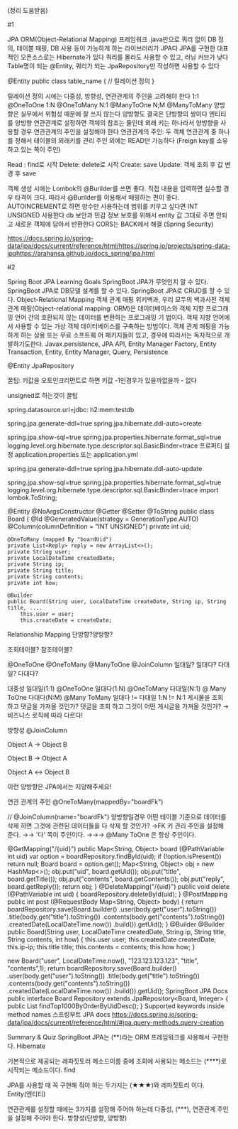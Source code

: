(정리 도움받음)

#1

JPA
ORM(Object-Relational Mapping) 프레임워크
.java만으로 쿼리 없이 DB 정의, 테이블 매핑, DB 사용 등이 가능하게 하는 라이브러리가 JPA다
JPA를 구현한 대표적인 오픈소스로는 Hibernate가 있다
쿼리를 몰라도 사용할 수 있고, 러닝 커브가 낮다
Table명이 되는 @Entity, 쿼리가 되는 JpaRepository만 작성하면 사용할 수 있다

@Entity
public class table_name {
// 릴레이션 정의
}

릴레이션 정의 시에는 다중성, 방향성, 연관관계의 주인을 고려해야 한다
1:1 @OneToOne 1:N @OneToMany N:1 @ManyToOne N;M @ManyToMany
양방향은 실무에서 위험성 때문에 잘 쓰지 않는다 양방향도 결국은 단방향의 쌍이다
엔티티를 양방향 연관관계로 설정하면 객체의 참조는 둘인데 외래 키는 하나라서 양방향을 사용할 경우 연관관계의 주인을 설정해야 한다
연관관계의 주인: 두 객체 연관관계 중 하나를 정해서 테이블의 외래키를 관리 주인 외에는 READ만 가능하다 (Freign key를 소유하고 있는 쪽이 주인)

Read : find로 시작
Delete: delete로 시작
Create: save
Update: 객체 조회 후 값 변경 후 save

객체 생성 시에는 Lombok의 @Burilder를 쓰면 좋다. 직접 내용을 입력하면 실수할 경우 타격이 크다. 따라서 @Burilder를 이용해서 매핑하는 편이 좋다.
AUTOINCREMENT로 하면 양수만 사용하는데 범위를 키우고 싶다면 INT UNSIGNED 사용한다
db 보안과 민감 정보 보호를 위해서 entity 값 그대로 주면 안되고 새로운 객체에 담아서 반환한다
CORS는 BACK에서 해결 (Spring Security)

https://docs.spring.io/spring-data/jpa/docs/current/reference/html/https://spring.io/projects/spring-data-jpahttps://arahansa.github.io/docs_spring/jpa.html

#2

Spring Boot JPA
Learning Goals
SpringBoot JPA가 무엇인지 알 수 있다.
SpringBoot JPA로 DB모델 설계를 할 수 있다.
SpringBoot JPA로 CRUD를 할 수 있다.
Object-Relational Mapping
객체 관계 매핑
위키백과, 우리 모두의 백과사전
객체 관계 매핑(Object-relational mapping: ORM)은 데이터베이스와 객체 지향 프로그래밍 언어 간의 호환되지 않는 데이터를 변환하는 프로그래밍 기 법이다. 객체 지향 언어에서 사용할 수 있는 가상 객체 데이터베이스를 구축하는 방법이다. 객체 관계 매핑을 가능하게 하는 상용 또는 무료 소프트웨 어 패키지들이 있고, 경우에 따라서는 독자적으로 개발하기도한다.
Javax.persistence, JPA API, Entity Manager Factory, Entity Transaction, Entity, Entity Manager, Query, Persistence

@Entity
JpaRepository

꿀팁: 키값을 오토인크리먼트로 하면 키값 -1인경우가 있을까없을까 - 없다

unsigned로 하는것이 꿀팁

spring.datasource.url=jdbc: h2:mem:testdb

spring.jpa.generate-ddl=true 
spring.jpa.hibernate.ddl-auto=create

spring.jpa.show-sql=true
spring.jpa.properties.hibernate.format_sql=true
logging.level.org.hibernate.type.descriptor.sql.BasicBinder=trace
프로퍼티 설정
application.properties 또는 application.yml

spring.jpa.generate-ddl=true
spring.jpa.hibernate.ddl-auto-update

spring.jpa.show-sql=true
spring.jpa.properties.hibernate.format_sql=true
logging.level.org.hibernate.type.descriptor.sql.BasicBinder=trace
import lombok.ToString;

@Entity
@NoArgsConstructor
@Getter
@Setter
@ToString
public class Board {
    @Id
    @GeneratedValue(strategy = GenerationType.AUTO)
    @Column(columnDefinition = "INT UNSIGNED")
    private int uid;

    @OneToMany (mapped By "boardUid")
    private List<Reply> reply = new ArrayList<>();
    private String user;
    private LocalDateTime createdDate;
    private String ip;
    private String title;
    private String contents;
    private int how;
    
    @Builder
    public Board(String user, LocalDateTime createDate, String ip, String title, ....
        this.user = user;
        this.createDate = createDate;
Relationship Mapping
단방향?양방향?

조회테이블? 참조테이블?

@OneToOne
@OneToMany
@ManyToOne
@JoinColumn
일대일? 일대다? 다대일? 다대다?

대중성
일대일(1:1) @OneToOne
일대다(1:N) @OneToMany
다대일(N:1) @ Many ToOne
다대다(N:M) @Many ToMany
일대다 != 다대일 1:N != N:1
게시물을 조회 하고 댓글을 가져올 것인가? 댓글을 조회 하고 그것이 어떤 게시글을 가져올 것인가? →비즈니스 로직에 따라 다르다!

방향성
@JoinColumn

Object A → Object B

Object B → Object A

Object A ↔ Object B

이런 양방향은 JPA에서는 지양해주세요!

연관 관계의 주인
@OneToMany(mappedBy="boardFk") 

// @JoinColumn(name="boardFk")
양방향일경우 어떤 테이블 기준으로
데이터를 삭제 하면 그것에 관련된 데이터들을 다 삭제 할 것인가?
→FK 키 관리 주인을 설정해 준다.
→→ '다' 쪽이 주인이다.
→→→ @Many ToOne 은 항상 주인이다.

@GetMapping("/{uid}")
    public Map<String, Object> board (@PathVariable int uid)
    var option = boardRepository.findById(uid);
    if (!option.isPresent()) return null;
    Board board = option.get();
    Map<String, Object> obj = new HashMap<>();
    obj.put("uid", board.getUid());
    obj.put("title", board.getTitle()); obj.put("contents", board.getContents()); obj.put("reply", board.getReply());
    return obj;
}
@DeleteMapping("/{uid}")
    public void delete (@PathVariable int uid) { boardRepository.deleteById(uid);
}
@PostMapping
public int post (@RequestBody Map<String, Object> body) { 
    return boardRepository.save(Board.builder()
    .user(body.get("user").toString())
    .title(body.get("title").toString())
    .contents(body.get("contents").toString())
    .createdDate(LocalDateTime.now())
    .build()).getUid();
}
@Builder
@Builder
public Board(String user, LocalDateTime createdDate, String ip, String title, String contents, int how) {
    this.user user;
    this.createdDate createdDate;
    this.ip-ip;
    this.title title;
    this.contents = contents;
    this.how how;
}

new Board("user", LocalDateTime.now(), "123.123.123.123", "title", "contents",1);
return boardRepository.save(Board.builder()
    .user(body.get("user").toString())
    .title(body.get("title").toString())
    .contents(body.get("contents").toString())
    .createdDate(LocalDateTime.now())
    .build()).getUid();
SpringBoot JPA Docs
public interface Board Repository extends JpaRepository<Board, Integer> {
public List<Board> findTop1000ByOrderByUidDesc();
}
Supported keywords inside method names
스프링부트 JPA docs
https://docs.spring.io/spring-data/jpa/docs/current/reference/html/#jpa.query-methods.query-creation

Summary & Quiz
SpringBoot JPA는 (**)라는 ORM 프레임워크를 사용해서 구현한다.
Hibernate
     

기본적으로 제공되는 레파짓토리 메소드이름 중에 조회에 사용되는 메소드는 (****)로 시작되는 메소드이다.
find
     

JPA를 사용할 때 꼭 구현해 줘야 하는 두가지는 (★★★)와 레파짓토리 이다.
Entity(엔티티)
   

연관관계를 설정할 때에는 3가지를 설정해 주어야 하는데 다중성, (***), 연관관계 주인을 설정해 주어야 한다.
방향성(단방향, 양방향) 

